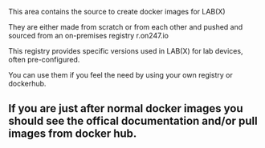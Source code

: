 This area contains the source to create docker images for LAB(X)

They are either made from scratch or from each other and pushed and sourced from an on-premises registry r.on247.io

This registry provides specific versions used in LAB(X) for lab devices, often pre-configured.

You can use them if you feel the need by using your own registry or dockerhub.

<h2>If you are just after normal docker images you should see the offical documentation and/or pull images from docker hub.</h2>

